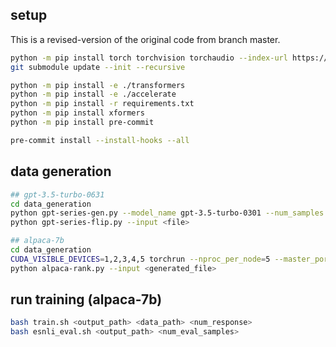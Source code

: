 ## setup

This is a revised-version of the original code from branch master.

```bash
python -m pip install torch torchvision torchaudio --index-url https://download.pytorch.org/whl/cu118
git submodule update --init --recursive

python -m pip install -e ./transformers
python -m pip install -e ./accelerate
python -m pip install -r requirements.txt
python -m pip install xformers
python -m pip install pre-commit

pre-commit install --install-hooks --all
```
## data generation

```bash
## gpt-3.5-turbo-0631
cd data_generation
python gpt-series-gen.py --model_name gpt-3.5-turbo-0301 --num_samples 20000
python gpt-series-flip.py --input <file>

## alpaca-7b
cd data_generation
CUDA_VISIBLE_DEVICES=1,2,3,4,5 torchrun --nproc_per_node=5 --master_port 7881 gen-alpaca.py --truncate 20000 --sample_path ./output/index/esnli_seed40.json
python alpaca-rank.py --input <generated_file>
```

## run training (alpaca-7b)

```bash
bash train.sh <output_path> <data_path> <num_response>
bash esnli_eval.sh <output_path> <num_eval_samples>
```
